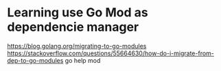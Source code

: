 # Learning use Go Mod as dependencie manager

https://blog.golang.org/migrating-to-go-modules
https://stackoverflow.com/questions/55664630/how-do-i-migrate-from-dep-to-go-modules
go help mod
